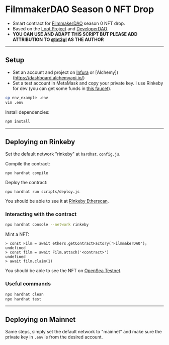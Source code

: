 # FilmmakerDAO Season 0 NFT Drop

* Smart contract for [FilmmakerDAO](http://filmmakerdao.com/) season 0 NFT drop.
* Based on the [Loot Project](https://www.lootproject.com/) and [DeveloperDAO](https://www.developerdao.com/).
* **YOU CAN USE AND ADAPT THIS SCRIPT BUT PLEASE ADD ATTRIBUTION TO [@bt3gl](https://twitter.com/bt3gl) AS THE AUTHOR**

---

## Setup

* Set an account and project on [Infura](https://infura.io/dashboard) or [Alchemy])(https://dashboard.alchemyapi.io/)
* Set a test account in MetaMask and copy your private key. I use Rinkeby for dev (you can get some funds in [this faucet](https://faucet.rinkeby.io/)).

```bash
cp env_example .env
vim .env
```

Install dependencies:

```bash
npm install
```


---

## Deploying on Rinkeby

Set the default network "rinkeby" at `hardhat.config.js`.

Compile the contract:

```shell
npx hardhat compile
```

Deploy the contract:

```
npx hardhat run scripts/deploy.js
```

You should be able to see it at [Rinkeby Etherscan](https://rinkeby.etherscan.io/).

### Interacting with the contract

```bash
npx hardhat console --network rinkeby
```

Mint a NFT:

```
> const Film = await ethers.getContractFactory('FilmmakerDAO');
undefined
> const film = await Film.attach('<contract>')
undefined
> await film.claim(1)
```



You should be able to see the NFT on [OpenSea Testnet](https://testnets.opensea.io/account).


### Useful commands

```bash
npx hardhat clean
npx hardhat test
```

---

## Deploying on Mainnet

Same steps, simply set the default network to "mainnet" and make sure the private key in `.env` is from the desired account.


